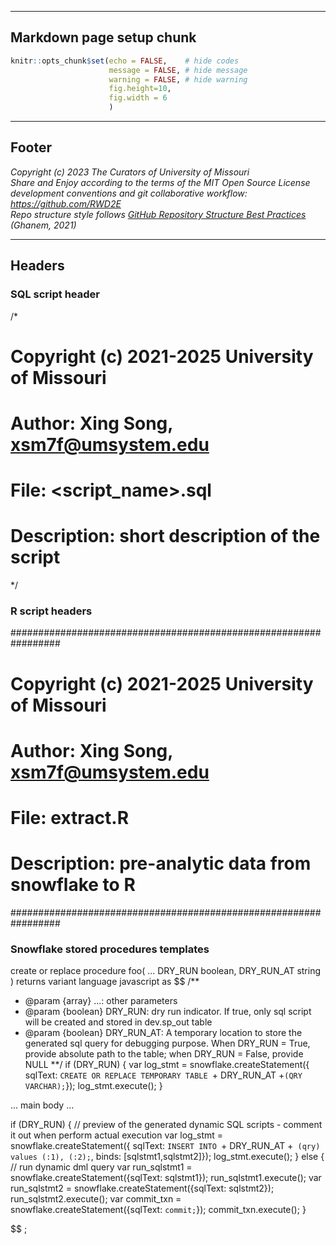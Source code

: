 ************************************
## Markdown page setup chunk

```r
knitr::opts_chunk$set(echo = FALSE,    # hide codes
                      message = FALSE, # hide message
                      warning = FALSE, # hide warning 
                      fig.height=10,
                      fig.width = 6
                      )
```


************************************
## Footer

*Copyright (c) 2023 The Curators of University of Missouri* <br/>
*Share and Enjoy according to the terms of the MIT Open Source License* <br/>
*development conventions and git collaborative workflow: https://github.com/RWD2E* <br/>
*Repo structure style follows [GitHub Repository Structure Best Practices](https://soulaimanghanem.medium.com/github-repository-structure-best-practices-248e6effc405) (Ghanem, 2021)*


****************************************
## Headers

### SQL script header
/*
# Copyright (c) 2021-2025 University of Missouri                   
# Author: Xing Song, xsm7f@umsystem.edu                            
# File: <script_name>.sql
# Description: short description of the script
*/

### R script headers
#################################################################
# Copyright (c) 2021-2025 University of Missouri                   
# Author: Xing Song, xsm7f@umsystem.edu                            
# File: extract.R
# Description: pre-analytic data from snowflake to R
#################################################################


### Snowflake stored procedures templates
create or replace procedure foo(
    ...
    DRY_RUN boolean,
    DRY_RUN_AT string
)
returns variant
language javascript
as
$$
/**
 * @param {array} ...: other parameters
 * @param {boolean} DRY_RUN: dry run indicator. If true, only sql script will be created and stored in dev.sp_out table
 * @param {boolean} DRY_RUN_AT: A temporary location to store the generated sql query for debugging purpose. 
                                When DRY_RUN = True, provide absolute path to the table; when DRY_RUN = False, provide NULL 
**/
if (DRY_RUN) {
    var log_stmt = snowflake.createStatement({
        sqlText: `CREATE OR REPLACE TEMPORARY TABLE `+ DRY_RUN_AT +`(QRY VARCHAR);`});
    log_stmt.execute(); 
}

... main body ... 

if (DRY_RUN) {
        // preview of the generated dynamic SQL scripts - comment it out when perform actual execution
        var log_stmt = snowflake.createStatement({
                        sqlText: `INSERT INTO `+ DRY_RUN_AT +` (qry) values (:1), (:2);`,
                        binds: [sqlstmt1,sqlstmt2]});
        log_stmt.execute(); 
    } else {
        // run dynamic dml query
        var run_sqlstmt1 = snowflake.createStatement({sqlText: sqlstmt1}); run_sqlstmt1.execute();
        var run_sqlstmt2 = snowflake.createStatement({sqlText: sqlstmt2}); run_sqlstmt2.execute();
        var commit_txn = snowflake.createStatement({sqlText: `commit;`}); commit_txn.execute();
    }

$$
;